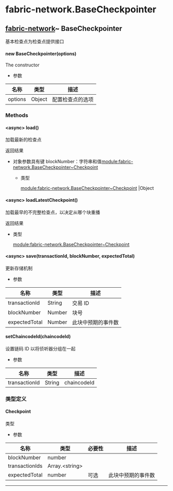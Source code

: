 # fabric-network.BaseCheckpointer

## [fabric-network](https://hyperledger.github.io/fabric-sdk-node/release-1.4/module-fabric-network.html)~ BaseCheckpointer

基本检查点为检查点提供接口

#### new BaseCheckpointer(options)

The constructor

- 参数

| 名称    | 类型   | 描述             |
| ------- | ------ | ---------------- |
| options | Object | 配置检查点的选项 |

### Methods

#### &lt;async&gt; load()

加载最新的检查点

返回结果

- 对象参数具有键 blockNumber：字符串和值[module:fabric-network.BaseCheckpointer~Checkpoint](https://hyperledger.github.io/fabric-sdk-node/release-1.4/module-fabric-network.BaseCheckpointer.html#~Checkpoint)

  - 类型

    [module:fabric-network.BaseCheckpointer~Checkpoint](https://hyperledger.github.io/fabric-sdk-node/release-1.4/module-fabric-network.BaseCheckpointer.html#~Checkpoint) &#124;Object

#### &lt;async&gt; loadLatestCheckpoint()

加载最早的不完整检查点，以决定从哪个块重播

返回结果

- 类型

  [module:fabric-network.BaseCheckpointer~Checkpoint](https://hyperledger.github.io/fabric-sdk-node/release-1.4/module-fabric-network.BaseCheckpointer.html#~Checkpoint)

#### &lt;async&gt; save(transactionId, blockNumber, expectedTotal)

更新存储机制

- 参数

| 名称          | 类型   | 描述               |
| ------------- | ------ | ------------------ |
| transactionId | String | 交易 ID            |
| blockNumber   | Number | 块号               |
| expectedTotal | Number | 此块中预期的事件数 |

#### setChaincodeId(chaincodeId)

设置链码 ID 以将侦听器分组在一起

- 参数

| 名称          | 类型   | 描述        |
| ------------- | ------ | ----------- |
| transactionId | String | chaincodeId |

### 类型定义

#### Checkpoint

类型

- 参数

| 名称           | 类型                 | 必要性 | 描述               |
| -------------- | -------------------- | ------ | ------------------ |
| blockNumber    | number               |        |                    |
| transactionIds | Array.&lt;string&gt; |        |                    |
| expectedTotal  | number               | 可选   | 此块中预期的事件数 |

---
